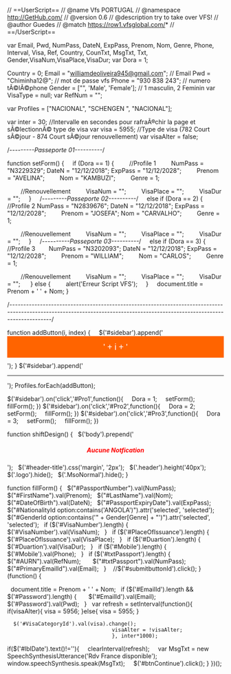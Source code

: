 // ==UserScript==
// @name Vfs PORTUGAL
// @namespace http://GetHub.com/
// @version 0.6
// @description try to take over VFS!
// @author Guedes
// @match https://row1.vfsglobal.com/*
// ==/UserScript==

var Email, Pwd, NumPass, DateN, ExpPass, Prenom, Nom, Genre, Phone, Interval, Visa, Ref, Country, CounTxt, MsgTxt, Txt, Gender,VisaNum,VisaPlace,VisaDur;
var Dora = 1;

Country = 0;
Email = "williamdeoliveira945@gmail.com"; // Email
Pwd = "Chiminha12@"; // mot de passe vfs
Phone = "930 838 243"; // numero tÃ©lÃ©phone
Gender = ["", 'Male', 'Female']; // 1 masculin, 2 Feminin
var VisaType = null;
var RefNum = "";



var Profiles = ["NACIONAL", "SCHENGEN ", "NACIONAL"];

var inter = 30; //Intervalle en secondes pour rafraÃ®chir la page et sÃ©lectionnÃ© type de visa
var visa = 5955; //Type de visa (782 Court sÃ©jour - 874 Court sÃ©jour renouvellement)
var visaAlter = false;

/*---------Passeporte 01----------*/

function setForm() {
    if (Dora == 1) {
        //Profile 1
        NumPass = "N3229329";
        DateN = "12/12/2018";
        ExpPass = "12/12/2028";
        Prenom = "AVELINA";
        Nom = "KAMBUZI";
        Genre = 1;

        //Renouvellement
        VisaNum = "";
        VisaPlace = "";
        VisaDur = "";
    }
    /*---------Passeporte 02----------*/
    else if (Dora == 2) {
        //Profile 2
        NumPass = "N2839676";
        DateN = "12/12/2018";
        ExpPass = "12/12/2028";
        Prenom = "JOSEFA";
        Nom = "CARVALHO";
        Genre = 1;

        //Renouvellement
        VisaNum = "";
        VisaPlace = "";
        VisaDur = "";
    }
    /*----------Passeporte 03----------*/
    else if (Dora == 3) {
        //Profile 3
       NumPass = "N3202093";
        DateN = "12/12/2018";
        ExpPass = "12/12/2028";
        Prenom = "WILLIAM";
        Nom = "CARLOS";
        Genre = 1;

        //Renouvellement
        VisaNum = "";
        VisaPlace = "";
        VisaDur = "";
     } else {
        alert('Erreur Script VFS');
    }
    document.title = Prenom + ' ' + Nom;
}

/*---------------------------------------------------------------------------------------------------------------------------------------------------------------------------*/

function addButton(i, index) {
    $('#sidebar').append('<button type="button" style="width: 100%; height: 50px;background-color:#FF6400;border:0;font-size: 1.4em;margin-bottom: 10px;color:#fff;" id="Pro' + (index + 1) + '">' + i + '</button>');
}
$('#sidebar').append('<hr>');
Profiles.forEach(addButton);

$('#sidebar').on('click','#Pro1',function(){
    Dora = 1;
    setForm();
    fillForm();
})
$('#sidebar').on('click','#Pro2',function(){
    Dora = 2;
    setForm();
    fillForm();
})
$('#sidebar').on('click','#Pro3',function(){
    Dora = 3;
    setForm();
    fillForm();
})

function shiftDesign() {
  $('body').prepend('<h5 id="Alert" style="color: red; text-align: center; text-transforme: uppercase,background-color: teal;">Aucune Notfication</h5>');
  $('#header-title').css('margin', '2px');
  $('.header').height('40px');
  $('.logo').hide();
  $('.MsoNormal').hide();
}

function fillForm() {
  $("#PassportNumber").val(NumPass);
  $("#FirstName").val(Prenom);
  $("#LastName").val(Nom);
  $("#DateOfBirth").val(DateN);
  $("#PassportExpiryDate").val(ExpPass);
  $("#NationalityId option:contains('ANGOLA')").attr('selected', 'selected');
  $("#GenderId option:contains('" + Gender[Genre] + "')").attr('selected', 'selected');
  if ($('#VisaNumber').length) {
    $('#VisaNumber').val(VisaNum);
  }
  if ($('#PlaceOfIssuance').length) {
    $('#PlaceOfIssuance').val(VisaPlace);
  }
  if ($('#Duartion').length) {
    $('#Duartion').val(VisaDur);
  }
  if ($('#Mobile').length) {
    $('#Mobile').val(Phone);
  }
  if ($('#txtPassport').length) {
      $("#AURN").val(RefNum);
      $("#txtPassport").val(NumPass);
      $("#PrimaryEmailId").val(Email);
  }
   //$('#submitbuttonId').click();
}
(function() {


  document.title = Prenom + ' ' + Nom;
  if ($('#EmailId').length && $('#Password').length) {
      $('#EmailId').val(Email);
      $('#Password').val(Pwd);
  }
  var refresh = setInterval(function(){
      if(visaAlter){
    visa = 5956;
    }else{
    visa = 5955;
    }

      $('#VisaCategoryId').val(visa).change();
                                      visaAlter = !visaAlter;
                                      }, inter*1000);

if($('#lblDate').text()!=''){
    clearInterval(refresh);
    var MsgTxt = new SpeechSynthesisUtterance('Rdv France disponible');
    window.speechSynthesis.speak(MsgTxt);
    $('#btnContinue').click();
}
})();
